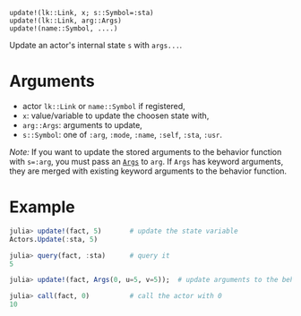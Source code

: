 ```
update!(lk::Link, x; s::Symbol=:sta)
update!(lk::Link, arg::Args)
update!(name::Symbol, ....)
```

Update an actor's internal state `s` with `args...`.

# Arguments

  * actor `lk::Link` or `name::Symbol` if registered,
  * `x`: value/variable to update the choosen state with,
  * `arg::Args`: arguments to update,
  * `s::Symbol`: one of `:arg`, `:mode`, `:name`, `:self`, `:sta`, `:usr`.

*Note:* If you want to update the stored arguments to the  behavior function with `s=:arg`, you must pass an [`Args`](@ref)  to `arg`. If `Args` has keyword arguments, they are merged  with existing keyword arguments to the behavior function.

# Example

```julia
julia> update!(fact, 5)       # update the state variable
Actors.Update(:sta, 5)

julia> query(fact, :sta)      # query it
5

julia> update!(fact, Args(0, u=5, v=5));  # update arguments to the behavior 

julia> call(fact, 0)          # call the actor with 0
10
```
